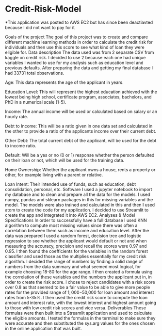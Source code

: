 # Credit-Risk-Model
*This application was posted to AWS EC2 but has since been deactiavted because I did not want to pay for it

Goals of the project
The goal of this project was to create and compare different machine learning methods in order to calculate the credit risk for individuals and then use this score to see what kind of loan they were eligible for. 
Data description
The data used was from 2 separate CSV from kaggle on credit risk. I decided to use 2 because each one had unique variables I wanted to use for my analysis such as education level and previous defaults. After preparing the data and getting my final database I had 33731 total observations. 

Age: This data represents the age of the applicant in years.

Education Level: This will represent the highest education achieved with the lowest being high school, certificate program, associates, bachelors, and PhD in a numerical scale (1-5).

Income: The annual income will be used or calculated based on salary or an hourly rate.

Debt to Income: This will be a ratio given in one data set and calculated in the other to provide a ratio of the applicants income over their current debt.

Other Debt: The total current debt of the applicant, will be used for the debt to income ratio.

Default: Will be a yes or no (0 or 1) response whether the person defaulted on their loan or not, which will be used for the training data.

Home Ownership: Whether the applicant owns a house, rents a property or other, for example living with a parent or relative.

Loan Intent: Their intended use of funds, such as education, debt consolidation, personal, etc.
Software
I used a jupyter notebook to import my database and to clean and prepare all the data for the models. I used numpy, pandas and sklearn packages in this for missing variables and the model. The models were also trained and calculated in this and then I used atom to create the code for my application. I decided to use Streamlit to create the app and integrated it into AWS EC2.
Analyses & Model Specifications
In order to successfully have a full database I used KNN algorithm to compute most missing values since there was often a correlation between them such as income and education level. After the data was prepared I used a random forest, decision tree and logistic regression to see whether the applicant would default or not and when measuring the accuracy, precision and recall the scores were 0.97 and 0.95. I then found the coefficients for the variables in the random forest classifier and used those as the multiplies essentially for my credit risk algorithm. I decided the range of numbers by finding a solid range of numbers from the data summary and what seemed most logical, for example choosing 18-80 for the age range. I then created a formula using the correlation of these variables and the numbers the applicant put in, in order to create the risk score. I chose to reject candidates with a risk score over 0.8 as that seemed to be a fair value to be able to give more people rates for the provided range of $1,000-$50,000 for loan amount and interest rates from 5-35%. I then used the credit risk score to compute the loan amount and interest rate, with the lowest interest and highest amount going to those with low credit risk scores and vice versa.
Deliverables
These formulas were then built into a Streamlit application and used to calculate the eligible amounts. I tested the formulas in the terminal to make sure they were accurate and then substituted the sys.arg values for the ones chosen in the online application that was built.
